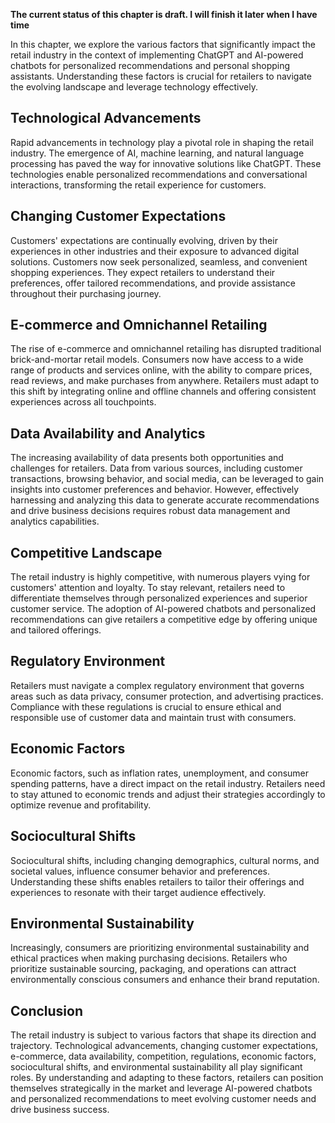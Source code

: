 **The current status of this chapter is draft. I will finish it later when I have time**

In this chapter, we explore the various factors that significantly impact the retail industry in the context of implementing ChatGPT and AI-powered chatbots for personalized recommendations and personal shopping assistants. Understanding these factors is crucial for retailers to navigate the evolving landscape and leverage technology effectively.

Technological Advancements
--------------------------

Rapid advancements in technology play a pivotal role in shaping the retail industry. The emergence of AI, machine learning, and natural language processing has paved the way for innovative solutions like ChatGPT. These technologies enable personalized recommendations and conversational interactions, transforming the retail experience for customers.

Changing Customer Expectations
------------------------------

Customers' expectations are continually evolving, driven by their experiences in other industries and their exposure to advanced digital solutions. Customers now seek personalized, seamless, and convenient shopping experiences. They expect retailers to understand their preferences, offer tailored recommendations, and provide assistance throughout their purchasing journey.

E-commerce and Omnichannel Retailing
------------------------------------

The rise of e-commerce and omnichannel retailing has disrupted traditional brick-and-mortar retail models. Consumers now have access to a wide range of products and services online, with the ability to compare prices, read reviews, and make purchases from anywhere. Retailers must adapt to this shift by integrating online and offline channels and offering consistent experiences across all touchpoints.

Data Availability and Analytics
-------------------------------

The increasing availability of data presents both opportunities and challenges for retailers. Data from various sources, including customer transactions, browsing behavior, and social media, can be leveraged to gain insights into customer preferences and behavior. However, effectively harnessing and analyzing this data to generate accurate recommendations and drive business decisions requires robust data management and analytics capabilities.

Competitive Landscape
---------------------

The retail industry is highly competitive, with numerous players vying for customers' attention and loyalty. To stay relevant, retailers need to differentiate themselves through personalized experiences and superior customer service. The adoption of AI-powered chatbots and personalized recommendations can give retailers a competitive edge by offering unique and tailored offerings.

Regulatory Environment
----------------------

Retailers must navigate a complex regulatory environment that governs areas such as data privacy, consumer protection, and advertising practices. Compliance with these regulations is crucial to ensure ethical and responsible use of customer data and maintain trust with consumers.

Economic Factors
----------------

Economic factors, such as inflation rates, unemployment, and consumer spending patterns, have a direct impact on the retail industry. Retailers need to stay attuned to economic trends and adjust their strategies accordingly to optimize revenue and profitability.

Sociocultural Shifts
--------------------

Sociocultural shifts, including changing demographics, cultural norms, and societal values, influence consumer behavior and preferences. Understanding these shifts enables retailers to tailor their offerings and experiences to resonate with their target audience effectively.

Environmental Sustainability
----------------------------

Increasingly, consumers are prioritizing environmental sustainability and ethical practices when making purchasing decisions. Retailers who prioritize sustainable sourcing, packaging, and operations can attract environmentally conscious consumers and enhance their brand reputation.

Conclusion
----------

The retail industry is subject to various factors that shape its direction and trajectory. Technological advancements, changing customer expectations, e-commerce, data availability, competition, regulations, economic factors, sociocultural shifts, and environmental sustainability all play significant roles. By understanding and adapting to these factors, retailers can position themselves strategically in the market and leverage AI-powered chatbots and personalized recommendations to meet evolving customer needs and drive business success.
